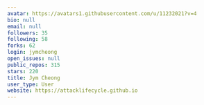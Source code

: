 ```yaml
---
avatar: https://avatars1.githubusercontent.com/u/11232021?v=4
bio: null
email: null
followers: 35
following: 58
forks: 62
login: jymcheong
open_issues: null
public_repos: 315
stars: 220
title: Jym Cheong
user_type: User
website: https://attacklifecycle.github.io
---
```

